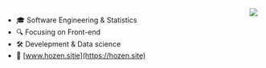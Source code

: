 <img align="right" src="https://github-readme-stats.vercel.app/api?username=hooozen&show_icons=true&icon_color=7e9680&text_color=718096&bg_color=00000000&hide_title=true&hide_border=true" />

- 🎓 Software Engineering & Statistics 
- 🔍 Focusing on Front-end
- 🛠️ Develepment & Data science
- 🔗 [www.hozen.sitie](https://hozen.site)


<!--
**hooozen/hooozen** is a ✨ _special_ ✨ repository because its `README.md` (this file) appears on your GitHub profile.

Here are some ideas to get you started:

- 🔭 I’m currently working on ...
- 🌱 I’m currently learning ...
- 👯 I’m looking to collaborate on ...
- 🤔 I’m looking for help with ...
- 💬 Ask me about ...
- 📫 How to reach me: ...
- 😄 Pronouns: ...
- ⚡ Fun fact: ...
-->
